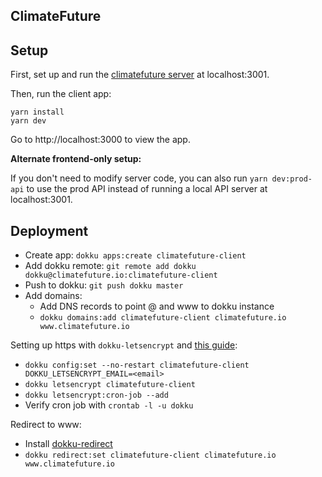 ## ClimateFuture

## Setup

First, set up and run the [climatefuture server](https://github.com/kevinsqi/climatefuture) at localhost:3001.

Then, run the client app:

```
yarn install
yarn dev
```

Go to http://localhost:3000 to view the app.


**Alternate frontend-only setup:**

If you don't need to modify server code, you can also run `yarn dev:prod-api` to use the prod API instead of running a local API server at localhost:3001.


## Deployment

* Create app: `dokku apps:create climatefuture-client`
* Add dokku remote: `git remote add dokku dokku@climatefuture.io:climatefuture-client`
* Push to dokku: `git push dokku master`
* Add domains:
  * Add DNS records to point @ and www to dokku instance
  * `dokku domains:add climatefuture-client climatefuture.io www.climatefuture.io`

Setting up https with `dokku-letsencrypt` and [this guide](https://medium.com/@pimterry/effortlessly-add-https-to-dokku-with-lets-encrypt-900696366890):

* `dokku config:set --no-restart climatefuture-client DOKKU_LETSENCRYPT_EMAIL=<email>`
* `dokku letsencrypt climatefuture-client`
* `dokku letsencrypt:cron-job --add`
* Verify cron job with `crontab -l -u dokku`

Redirect to www:

* Install [dokku-redirect](https://github.com/dokku/dokku-redirect)
* `dokku redirect:set climatefuture-client climatefuture.io www.climatefuture.io`
